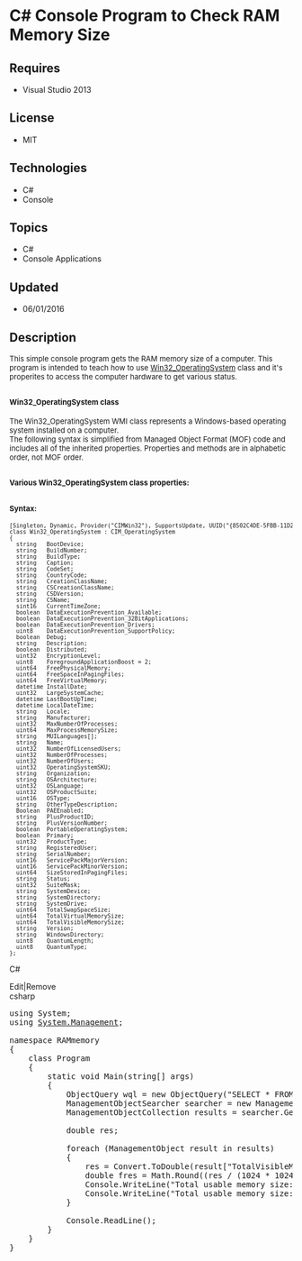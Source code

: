 # C# Console Program to Check RAM Memory Size
## Requires
- Visual Studio 2013
## License
- MIT
## Technologies
- C#
- Console
## Topics
- C#
- Console Applications
## Updated
- 06/01/2016
## Description

<p><span style="font-size:small">This simple console program gets the RAM memory size of a computer. This program is intended to teach how to use&nbsp;<a href="https://msdn.microsoft.com/en-us/library/aa394239%28v=vs.85%29.aspx" target="_blank">Win32_OperatingSystem</a>
 class and it's properites to access the computer hardware to get various status.</span></p>
<h2></h2>
<h2><span style="font-size:small">Win32_OperatingSystem class</span></h2>
<p><span style="font-size:small">The Win32_OperatingSystem WMI class represents a Windows-based operating system installed on a computer.<br>
The following syntax is simplified from Managed Object Format (MOF) code and includes all of the inherited properties. Properties and methods are in alphabetic order, not MOF order.</span></p>
<h2></h2>
<h2><span style="font-size:small">Various Win32_OperatingSystem class properties:</span></h2>
<h2><span style="font-size:small">Syntax:</span></h2>
<pre><span style="font-size:small">[Singleton, Dynamic, Provider(&quot;CIMWin32&quot;), SupportsUpdate, UUID(&quot;{8502C4DE-5FBB-11D2-AAC1-006008C78BC7}&quot;), AMENDMENT]
class Win32_OperatingSystem : CIM_OperatingSystem
{
  string&nbsp;&nbsp; BootDevice;
  string&nbsp;&nbsp; BuildNumber;
  string&nbsp;&nbsp; BuildType;
  string&nbsp;&nbsp; Caption;
  string&nbsp;&nbsp; CodeSet;
  string&nbsp;&nbsp; CountryCode;
  string&nbsp;&nbsp; CreationClassName;
  string&nbsp;&nbsp; CSCreationClassName;
  string&nbsp;&nbsp; CSDVersion;
  string&nbsp;&nbsp; CSName;
  sint16&nbsp;&nbsp; CurrentTimeZone;
  boolean&nbsp; DataExecutionPrevention_Available;
  boolean&nbsp; DataExecutionPrevention_32BitApplications;
  boolean&nbsp; DataExecutionPrevention_Drivers;
  uint8&nbsp;&nbsp;&nbsp; DataExecutionPrevention_SupportPolicy;
  boolean&nbsp; Debug;
  string&nbsp;&nbsp; Description;
  boolean&nbsp; Distributed;
  uint32&nbsp;&nbsp; EncryptionLevel;
  uint8&nbsp;&nbsp;&nbsp; ForegroundApplicationBoost = 2;
  uint64&nbsp;&nbsp; FreePhysicalMemory;
  uint64&nbsp;&nbsp; FreeSpaceInPagingFiles;
  uint64&nbsp;&nbsp; FreeVirtualMemory;
  datetime InstallDate;
  uint32&nbsp;&nbsp; LargeSystemCache;
  datetime LastBootUpTime;
  datetime LocalDateTime;
  string&nbsp;&nbsp; Locale;
  string&nbsp;&nbsp; Manufacturer;
  uint32&nbsp;&nbsp; MaxNumberOfProcesses;
  uint64&nbsp;&nbsp; MaxProcessMemorySize;
  string&nbsp;&nbsp; MUILanguages[];
  string&nbsp;&nbsp; Name;
  uint32&nbsp;&nbsp; NumberOfLicensedUsers;
  uint32&nbsp;&nbsp; NumberOfProcesses;
  uint32&nbsp;&nbsp; NumberOfUsers;
  uint32&nbsp;&nbsp; OperatingSystemSKU;
  string&nbsp;&nbsp; Organization;
  string&nbsp;&nbsp; OSArchitecture;
  uint32&nbsp;&nbsp; OSLanguage;
  uint32&nbsp;&nbsp; OSProductSuite;
  uint16&nbsp;&nbsp; OSType;
  string&nbsp;&nbsp; OtherTypeDescription;
  Boolean&nbsp; PAEEnabled;
  string&nbsp;&nbsp; PlusProductID;
  string&nbsp;&nbsp; PlusVersionNumber;
  boolean&nbsp; PortableOperatingSystem;
  boolean&nbsp; Primary;
  uint32&nbsp;&nbsp; ProductType;
  string&nbsp;&nbsp; RegisteredUser;
  string&nbsp;&nbsp; SerialNumber;
  uint16&nbsp;&nbsp; ServicePackMajorVersion;
  uint16&nbsp;&nbsp; ServicePackMinorVersion;
  uint64&nbsp;&nbsp; SizeStoredInPagingFiles;
  string&nbsp;&nbsp; Status;
  uint32&nbsp;&nbsp; SuiteMask;
  string&nbsp;&nbsp; SystemDevice;
  string&nbsp;&nbsp; SystemDirectory;
  string&nbsp;&nbsp; SystemDrive;
  uint64&nbsp;&nbsp; TotalSwapSpaceSize;
  uint64&nbsp;&nbsp; TotalVirtualMemorySize;
  uint64&nbsp;&nbsp; TotalVisibleMemorySize;
  string&nbsp;&nbsp; Version;
  string&nbsp;&nbsp; WindowsDirectory;
  uint8&nbsp;&nbsp;&nbsp; QuantumLength;
  uint8&nbsp;&nbsp;&nbsp; QuantumType;
};</span></pre>
<p></p>
<div class="endscriptcode"></div>
<p></p>
<div class="scriptcode">
<div class="pluginEditHolder" pluginCommand="mceScriptCode">
<p class="title"><span>C#</span></p>
<div class="pluginLinkHolder"><span class="pluginEditHolderLink">Edit</span>|<span class="pluginRemoveHolderLink">Remove</span></div>
<span class="hidden">csharp</span>

<div class="preview">
<pre class="csharp"><span class="cs__keyword">using</span>&nbsp;System;&nbsp;
<span class="cs__keyword">using</span>&nbsp;<a class="libraryLink" href="https://msdn.microsoft.com/en-US/library/System.Management.aspx" target="_blank" title="Auto generated link to System.Management">System.Management</a>;&nbsp;
&nbsp;
<span class="cs__keyword">namespace</span>&nbsp;RAMmemory&nbsp;
{&nbsp;
&nbsp;&nbsp;&nbsp;&nbsp;<span class="cs__keyword">class</span>&nbsp;Program&nbsp;
&nbsp;&nbsp;&nbsp;&nbsp;{&nbsp;
&nbsp;&nbsp;&nbsp;&nbsp;&nbsp;&nbsp;&nbsp;&nbsp;<span class="cs__keyword">static</span>&nbsp;<span class="cs__keyword">void</span>&nbsp;Main(<span class="cs__keyword">string</span>[]&nbsp;args)&nbsp;
&nbsp;&nbsp;&nbsp;&nbsp;&nbsp;&nbsp;&nbsp;&nbsp;{&nbsp;
&nbsp;&nbsp;&nbsp;&nbsp;&nbsp;&nbsp;&nbsp;&nbsp;&nbsp;&nbsp;&nbsp;&nbsp;ObjectQuery&nbsp;wql&nbsp;=&nbsp;<span class="cs__keyword">new</span>&nbsp;ObjectQuery(<span class="cs__string">&quot;SELECT&nbsp;*&nbsp;FROM&nbsp;Win32_OperatingSystem&quot;</span>);&nbsp;
&nbsp;&nbsp;&nbsp;&nbsp;&nbsp;&nbsp;&nbsp;&nbsp;&nbsp;&nbsp;&nbsp;&nbsp;ManagementObjectSearcher&nbsp;searcher&nbsp;=&nbsp;<span class="cs__keyword">new</span>&nbsp;ManagementObjectSearcher(wql);&nbsp;
&nbsp;&nbsp;&nbsp;&nbsp;&nbsp;&nbsp;&nbsp;&nbsp;&nbsp;&nbsp;&nbsp;&nbsp;ManagementObjectCollection&nbsp;results&nbsp;=&nbsp;searcher.Get();&nbsp;
&nbsp;
&nbsp;&nbsp;&nbsp;&nbsp;&nbsp;&nbsp;&nbsp;&nbsp;&nbsp;&nbsp;&nbsp;&nbsp;<span class="cs__keyword">double</span>&nbsp;res;&nbsp;
&nbsp;
&nbsp;&nbsp;&nbsp;&nbsp;&nbsp;&nbsp;&nbsp;&nbsp;&nbsp;&nbsp;&nbsp;&nbsp;<span class="cs__keyword">foreach</span>&nbsp;(ManagementObject&nbsp;result&nbsp;<span class="cs__keyword">in</span>&nbsp;results)&nbsp;
&nbsp;&nbsp;&nbsp;&nbsp;&nbsp;&nbsp;&nbsp;&nbsp;&nbsp;&nbsp;&nbsp;&nbsp;{&nbsp;
&nbsp;&nbsp;&nbsp;&nbsp;&nbsp;&nbsp;&nbsp;&nbsp;&nbsp;&nbsp;&nbsp;&nbsp;&nbsp;&nbsp;&nbsp;&nbsp;res&nbsp;=&nbsp;Convert.ToDouble(result[<span class="cs__string">&quot;TotalVisibleMemorySize&quot;</span>]);&nbsp;
&nbsp;&nbsp;&nbsp;&nbsp;&nbsp;&nbsp;&nbsp;&nbsp;&nbsp;&nbsp;&nbsp;&nbsp;&nbsp;&nbsp;&nbsp;&nbsp;<span class="cs__keyword">double</span>&nbsp;fres&nbsp;=&nbsp;Math.Round((res&nbsp;/&nbsp;(<span class="cs__number">1024</span>&nbsp;*&nbsp;<span class="cs__number">1024</span>)),&nbsp;<span class="cs__number">2</span>);&nbsp;
&nbsp;&nbsp;&nbsp;&nbsp;&nbsp;&nbsp;&nbsp;&nbsp;&nbsp;&nbsp;&nbsp;&nbsp;&nbsp;&nbsp;&nbsp;&nbsp;Console.WriteLine(<span class="cs__string">&quot;Total&nbsp;usable&nbsp;memory&nbsp;size:&nbsp;&quot;</span>&nbsp;&#43;&nbsp;fres&nbsp;&#43;&nbsp;<span class="cs__string">&quot;GB&quot;</span>);&nbsp;
&nbsp;&nbsp;&nbsp;&nbsp;&nbsp;&nbsp;&nbsp;&nbsp;&nbsp;&nbsp;&nbsp;&nbsp;&nbsp;&nbsp;&nbsp;&nbsp;Console.WriteLine(<span class="cs__string">&quot;Total&nbsp;usable&nbsp;memory&nbsp;size:&nbsp;&quot;</span>&nbsp;&#43;&nbsp;res&nbsp;&#43;&nbsp;<span class="cs__string">&quot;KB&quot;</span>);&nbsp;
&nbsp;&nbsp;&nbsp;&nbsp;&nbsp;&nbsp;&nbsp;&nbsp;&nbsp;&nbsp;&nbsp;&nbsp;}&nbsp;
&nbsp;
&nbsp;&nbsp;&nbsp;&nbsp;&nbsp;&nbsp;&nbsp;&nbsp;&nbsp;&nbsp;&nbsp;&nbsp;Console.ReadLine();&nbsp;
&nbsp;&nbsp;&nbsp;&nbsp;&nbsp;&nbsp;&nbsp;&nbsp;}&nbsp;
&nbsp;&nbsp;&nbsp;&nbsp;}&nbsp;
}&nbsp;</pre>
</div>
</div>
</div>
